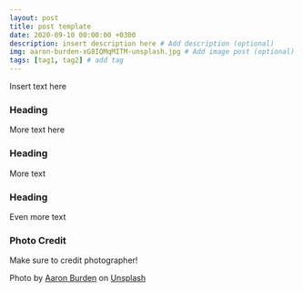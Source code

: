 ```yaml
---
layout: post
title: post template
date: 2020-09-10 00:00:00 +0300
description: insert description here # Add description (optional)
img: aaron-burden-xG8IQMqMITM-unsplash.jpg # Add image post (optional)
tags: [tag1, tag2] # add tag
---
```


Insert text here

### Heading

More text here

### Heading

More text 

### Heading

Even more text 

### Photo Credit

Make sure to credit photographer!

Photo by [Aaron Burden](https://unsplash.com/@aaronburden?utm_source=unsplash&amp;utm_medium=referral&amp;utm_content=creditCopyText) on [Unsplash](https://unsplash.com/s/photos/blank?utm_source=unsplash&amp;utm_medium=referral&amp;utm_content=creditCopyText)


